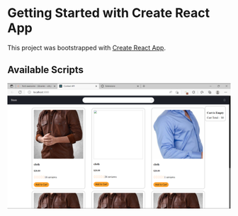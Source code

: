 # Getting Started with Create React App

This project was bootstrapped with [Create React App](https://github.com/facebook/create-react-app).

## Available Scripts

<img src="readMeScreenshot/Screenshot(75).png">